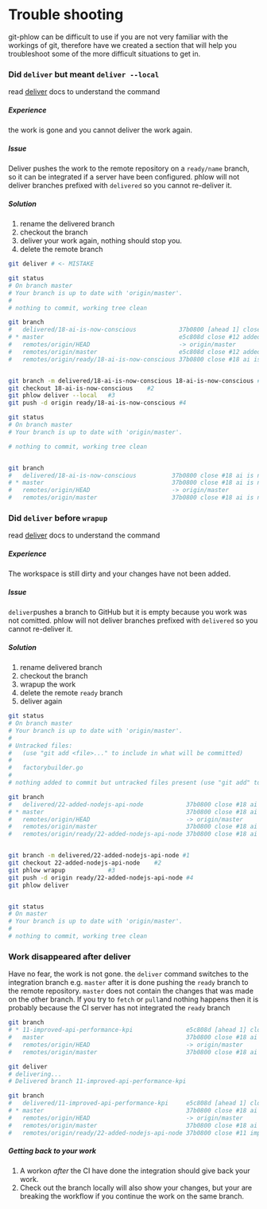 # Trouble shooting

git-phlow can be difficult to use if you are not very familiar with the workings of git, therefore have we created a section that will help you troubleshoot some of the more difficult situations to get in. 

### Did `deliver` but meant `deliver --local`
read [deliver]() docs to understand the command
##### Experience
the work is gone and you cannot deliver the work again.

##### Issue
Deliver pushes the work to the remote repository on a `ready/name` branch, so it can be integrated if a server have been configured. 
phlow will not deliver branches prefixed with `delivered` so you cannot re-deliver it. 

##### Solution
1. rename the delivered branch
2. checkout the branch
3. deliver your work again, nothing should stop you. 
4. delete the remote branch

```sh
git deliver # <- MISTAKE

git status
# On branch master
# Your branch is up to date with 'origin/master'.
#
# nothing to commit, working tree clean

git branch
#   delivered/18-ai-is-now-conscious            37b0800 [ahead 1] close #18 ai is now conscious
# * master                                      e5c808d close #12 added some cleverness
#   remotes/origin/HEAD                         -> origin/master
#   remotes/origin/master                       e5c808d close #12 added some cleverness
#   remotes/origin/ready/18-ai-is-now-conscious 37b0800 close #18 ai is now conscious


git branch -m delivered/18-ai-is-now-conscious 18-ai-is-now-conscious #1
git checkout 18-ai-is-now-conscious    #2
git phlow deliver --local   #3
git push -d origin ready/18-ai-is-now-conscious #4

git status
# On branch master
# Your branch is up to date with 'origin/master'.

# nothing to commit, working tree clean


git branch
#   delivered/18-ai-is-now-conscious          37b0800 close #18 ai is now conscious
# * master                                    37b0800 close #18 ai is now conscious
#   remotes/origin/HEAD                       -> origin/master
#   remotes/origin/master                     37b0800 close #18 ai is now conscious
```

### Did `deliver` before `wrapup`
read [deliver]() docs to understand the command
##### Experience 
The workspace is still dirty and your changes have not been added. 
##### Issue
`deliver`pushes a branch to GitHub but it is empty because you work was not comitted. phlow will not deliver branches prefixed with `delivered` so you cannot re-deliver it. 

##### Solution
1. rename delivered branch
2. checkout the branch
3. wrapup the work
4. delete the remote `ready` branch
5. deliver again

```sh
git status
# On branch master
# Your branch is up to date with 'origin/master'.
#
# Untracked files:
#   (use "git add <file>..." to include in what will be committed)
#
# 	factorybuilder.go
#
# nothing added to commit but untracked files present (use "git add" to track)

git branch
#   delivered/22-added-nodejs-api-node            37b0800 close #18 ai is now conscious
# * master                                        37b0800 close #18 ai is now conscious
#   remotes/origin/HEAD                           -> origin/master
#   remotes/origin/master                         37b0800 close #18 ai is now conscious
#   remotes/origin/ready/22-added-nodejs-api-node 37b0800 close #18 ai is now conscious


git branch -m delivered/22-added-nodejs-api-node #1
git checkout 22-added-nodejs-api-node    #2
git phlow wrapup            #3
git push -d origin ready/22-added-nodejs-api-node #4
git phlow deliver


git status
# On master
# Your branch is up to date with 'origin/master'.
#
# nothing to commit, working tree clean

```

### Work disappeared after deliver
Have no fear, the work is not gone. the `deliver` command switches to the integration branch e.g. `master` after it is done pushing the `ready` branch to the remote repository.
`master` does not contain the changes that was made on the other branch. If you try to `fetch` or `pull`and nothing happens then it is probably because the CI server has not integrated the `ready` branch 



```sh
git branch
# * 11-improved-api-performance-kpi               e5c808d [ahead 1] close #11 improved api performance kpi    <- YOU ARE HERE
#   master                                        37b0800 close #18 ai is now conscious
#   remotes/origin/HEAD                           -> origin/master
#   remotes/origin/master                         37b0800 close #18 ai is now conscious

git deliver
# delivering...
# Delivered branch 11-improved-api-performance-kpi 

git branch
#   delivered/11-improved-api-performance-kpi     e5c808d [ahead 1] close #11 improved api performance kpi    <- THE WORK IS HERE
# * master                                        37b0800 close #18 ai is now conscious                       <- YOU ARE HERE
#   remotes/origin/HEAD                           -> origin/master
#   remotes/origin/master                         37b0800 close #18 ai is now conscious
#   remotes/origin/ready/22-added-nodejs-api-node 37b0800 close #11 improved api performance kpi


```

##### Getting back to your work
1. A workon _after_ the CI have done the integration should give back your work.
2. Check out the branch locally will also show your changes, but your are breaking the workflow if you continue the work on the same branch. 